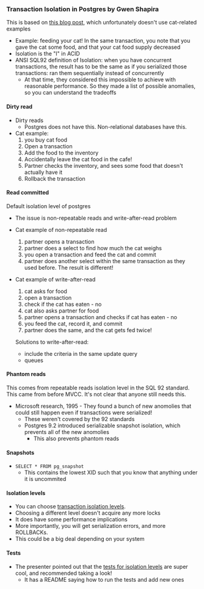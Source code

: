 ### Transaction Isolation in Postgres by Gwen Shapira

This is based on [this blog post](https://www.thenile.dev/blog/transaction-isolation-postgres), which unfortunately doesn't use cat-related examples

* Example: feeding your cat!  In the same transaction, you note that you gave the cat some food, and that your cat food supply decreased
* Isolation is the "I" in ACID
* ANSI SQL92 definition of Isolation: when you have concurrent transactions, the result has to be the same as if you serialized those transactions: ran them sequentially instead of concurrently
  * At that time, they considered this impossible to achieve with reasonable performance.  So they made a list of possible anomalies, so you can understand the tradeoffs
 
#### Dirty read

* Dirty reads
  * Postgres does not have this.  Non-relational databases have this.
* Cat example:
  1. you buy cat food
  2. Open a transaction
  3. Add the food to the inventory
  5. Accidentally leave the cat food in the cafe!
  6. Partner checks the inventory, and sees some food that doesn't actually have it
  7. Rollback the transaction
 
#### Read committed

Default isolation level of postgres

* The issue is non-repeatable reads and write-after-read problem
* Cat example of non-repeatable read
  1. partner opens a transaction
  2. partner does a select to find how much the cat weighs
  3. you open a transaction and feed the cat and commit
  4. partner does another select within the same transaction as they used before.  The result is different!
* Cat example of write-after-read
  1. cat asks for food
  1. open a transaction
  2. check if the cat has eaten - no
  3. cat also asks partner for food
  4. partner opens a transaction and checks if cat has eaten - no
  5. you feed the cat, record it, and commit
  6. partner does the same, and the cat gets fed twice!

  Solutions to write-after-read:
  * include the criteria in the same update query
  * queues


#### Phantom reads

This comes from repeatable reads isolation level in the SQL 92 standard.  This came from before MVCC.  It's not clear that anyone still needs this.

* Microsoft research, 1995 - They found a bunch of new anomolies that could still happen even if transactions were serialized!
  * These weren't covered by the 92 standards
  * Postgres 9.2 introduced serializable snapshot isolation, which prevents all of the new anomolies
    * This also prevents phantom reads

#### Snapshots

* `SELECT * FROM pg_snapshot`
  * This contains the lowest XID such that you know that anything under it is uncommited

#### Isolation levels

* You can choose [transaction isolation levels](https://www.postgresql.org/docs/current/transaction-iso.html).
* Choosing a different level doesn't acquire any more locks
* It does have some performance implications
* More importantly, you will get serialization errors, and more ROLLBACKs.
* This could be a big deal depending on your system

#### Tests

* The presenter pointed out that the [tests for isolation levels](https://github.com/postgres/postgres/tree/master/src/test/isolation) are super cool, and recommended taking a look!
  * It has a README saying how to run the tests and add new ones
